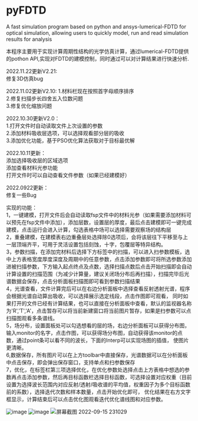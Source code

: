 # pyFDTD
A fast simulation program based on python and ansys-lumerical-FDTD for optical simulation, allowing users to quickly model, run and read simulation results for analysis

本程序主要用于实现计算周期性结构的光学仿真计算，通过lumerical-FDTD提供的pothon API,实现对FDTD的建模控制，同时通过可以对计算结果进行快速分析.
    
2022.11.22更新V2.21:  
修复3D仿真bug

2022.11.02更新V2.10:
1.材料栏现在按照首字母顺序排序  
2.修复扫描步长四舍五入位数问题  
3.修复优化缩放问题 
   
2022.10.30更新V2.0：  
1.打开文件时自动读取文件上次设置的参数  
2.添加材料吸收层选项，可以选择观看部分层的吸收  
3.添加优化功能，基于PSO优化算法获取对于目标最优解  

2022.10.11更新：  
添加选择吸收层的区域选项  
添加查看材料光参功能  
打开文件时可以自动查看文件参数（如果已经建模好）  
  

2022.0922更新：  
修复一些Bug
  
实现的功能：  
1，一键建模，打开文件后会自动读取fsp文件中的材料光参（如果需要添加材料可以预先在fsp文件中添加），添加层数，设置层的厚度，最后点击建模即可一键完成建模，点击运行会进入计算，勾选表格中场可以选择需要观察场的结构层  
2，重叠建模，在建模表右边重叠层处选择除0选项后，会将该层往下平移至与上一层顶端齐平，可用于灵活设置包括刻蚀，十字，包覆层等特异结构。  
3，参数扫描，在添加完材料后选择下方标签中的扫描，可以进入扫参数模板，选中上方表格宽度厚度深度及周期中的任意参数，点击添加参数即可将所选参数添加进被扫描参数，下方输入起点终点及点数，选择扫描点数后点击开始扫描即会自动计算设置的扫描范围（为减少计算量，建议关闭场分布后再扫描），扫描完毕后光谱数据会保存，点击分析面板扫描图即可看到参数扫描结果  
4，光谱查看，文件计算完后可以在右边分析面板中选择查看反射透射光谱，程序会根据光谱自动算出吸收，可以选择展示选定线段，点击作图即可观看， 同时如果打开的文件已经有计算结果，也可以直接在分析面板中查看，默认的监视器名称为'R','T','A'，点击暂存可以将当前新建窗口将当前图片暂存，如果是扫参数可以点扫描图观看多条谱线。  
5，场分布，设置面板处可以勾选想看的层的场，右边分析面板可以获得分布图，输入monitor的名字，点击作图，可以获得场分布图，自动获得该monitor的点数，通过point条可以看不同的波长，下面的Interp可以实现场图的插值， 使图片更清晰。  
6,数据保存，所有图片可以在上方toolbar中直接保存，光谱数据可以在分析面板中点击保存，即会弹出保存窗口，支持单点和扫参数保存  
7，优化，在标签栏第三项选择优化，在优化参数处选择点击上方表格中想选的参数再点击添加参数，然后再目标函数栏选择目标函数，可选择设置对应权重（目前设置为选择波长范围内对应反射/透射/吸收谱的平均值，权重因子为多个目标函数前的系数），选择迭代次数和样本数量，点击开始优化即可， 优化结果在右方文字框显示，计算结束后可以点击优化图观看迭代优化谱线图和对应参数。

![image](https://user-images.githubusercontent.com/109337832/189107873-ba443ce0-27ac-4a4b-9b03-af221db79df2.png)
![image](https://user-images.githubusercontent.com/109337832/189108036-68ed5361-b7df-4b59-a5d6-4d9e9e3adeb9.png)
![屏幕截图 2022-09-15 231029](https://user-images.githubusercontent.com/109337832/190675576-012edf19-0ff7-4d83-b579-249f9a9ef19a.png)
